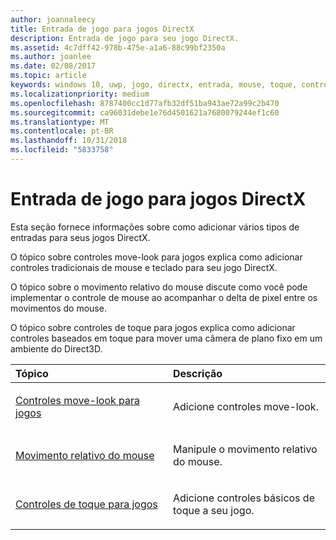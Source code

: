 ```yaml
---
author: joannaleecy
title: Entrada de jogo para jogos DirectX
description: Entrada de jogo para seu jogo DirectX.
ms.assetid: 4c7dff42-978b-475e-a1a6-88c99bf2350a
ms.author: joanlee
ms.date: 02/08/2017
ms.topic: article
keywords: windows 10, uwp, jogo, directx, entrada, mouse, toque, controle
ms.localizationpriority: medium
ms.openlocfilehash: 8787400cc1d77afb32df51ba943ae72a99c2b470
ms.sourcegitcommit: ca96031debe1e76d4501621a7680079244ef1c60
ms.translationtype: MT
ms.contentlocale: pt-BR
ms.lasthandoff: 10/31/2018
ms.locfileid: "5833758"
---
```

# <a name="game-input-for-directx-games"></a>Entrada de jogo para jogos DirectX

Esta seção fornece informações sobre como adicionar vários tipos de entradas para seus jogos DirectX.

O tópico sobre controles move-look para jogos explica como adicionar controles tradicionais de mouse e teclado para seu jogo DirectX.

O tópico sobre o movimento relativo do mouse discute como você pode implementar o controle de mouse ao acompanhar o delta de pixel entre os movimentos do mouse.

O tópico sobre controles de toque para jogos explica como adicionar controles baseados em toque para mover uma câmera de plano fixo em um ambiente do Direct3D.

<table>
<colgroup>
<col width="50%" />
<col width="50%" />
</colgroup>
<thead>
<tr class="header">
<th align="left">Tópico</th>
<th align="left">Descrição</th>
</tr>
</thead>
<tbody>
<tr class="odd">
<td align="left"><p><a href="tutorial--adding-move-look-controls-to-your-directx-game.md">Controles move-look para jogos</a></p></td>
<td align="left"><p>Adicione controles move-look.</p></td>
</tr>
<tr class="even">
<td align="left"><p><a href="relative-mouse-movement.md">Movimento relativo do mouse</a></p></td>
<td align="left"><p>Manipule o movimento relativo do mouse.</p></td>
</tr>
<tr class="odd">
<td align="left"><p><a href="tutorial--adding-touch-controls-to-your-directx-game.md">Controles de toque para jogos</a></p></td>
<td align="left"><p>Adicione controles básicos de toque a seu jogo.</p></td>
</tr>
</tbody>
</table>